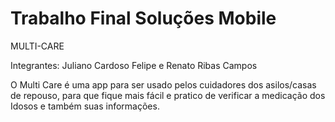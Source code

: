 # Trabalho Final Soluções Mobile
MULTI-CARE

Integrantes: Juliano Cardoso Felipe e Renato Ribas Campos

O Multi Care é uma app para ser usado pelos cuidadores dos asilos/casas de repouso, para que fique mais fácil e pratico de verificar a medicação dos Idosos e também suas informações.
